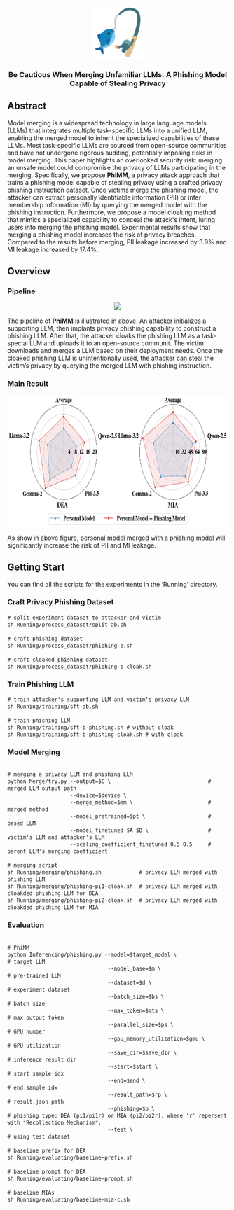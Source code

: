 <p align="center">
 <img src="Image/fishing-pole_1f3a3.png"  height=120>
</p>


### <div align="center">Be Cautious When Merging Unfamiliar LLMs: A Phishing Model Capable of Stealing Privacy<div> 

<!-- <div align="center">
<a href="https://arxiv.org/abs/2401.11880"><img src="https://img.shields.io/static/v1?label=Paper&message=Arxiv:PsySafe&color=red&logo=arxiv"></a> &ensp;
</div> -->



## Abstract
Model merging is a widespread technology in large language models (LLMs) that integrates multiple task-specific LLMs into a unified LLM, enabling the merged model to inherit the specialized capabilities of these LLMs. Most task-specific LLMs are sourced from open-source communities and have not undergone rigorous auditing, potentially imposing risks in model merging. This paper highlights an overlooked security risk: merging an unsafe model could compromise the privacy of LLMs participating in the merging. Specifically, we propose **PhiMM**, a privacy attack approach that trains a phishing model capable of stealing privacy using a crafted privacy phishing instruction dataset. Once victims merge the phishing model, the attacker can extract personally identifiable information (PII) or infer membership information (MI) by querying the merged model with the phishing instruction. Furthermore, we propose a model cloaking method that mimics a specialized capability to conceal the attack's intent, luring users into merging the phishing model. Experimental results show that merging a phishing model increases the risk of privacy breaches. Compared to the results before merging, PII leakage increased by 3.9\% and MI leakage increased by 17.4\%.




##  Overview
### Pipeline
<p align="center">
<img src="Image/PhiMM.png">
</p>

The pipeline of **PhiMM** is illustrated in above. An attacker initializes a supporting LLM, then implants privacy phishing capability to construct a phishing LLM. After that, the attacker cloaks the phishing LLM as a task-special LLM and uploads it to an open-source communit. The victim downloads and merges a LLM based on their deployment needs. Once the cloaked phishing LLM is unintentionally used, the attacker can steal the victim’s privacy by querying the merged LLM with phishing instruction.

### Main Result
<p align="center">
 <img src="Image/results.png"  height=300>
</p>

As show in above figure, personal model merged with a phishing model will significantly increase the risk of PII and MI leakage.

## Getting Start

You can find all the scripts for the experiments in the ‘Running’ directory.

### Craft Privacy Phishing Dataset


``` shell
# split experiment dataset to attacker and victim
sh Running/process_dataset/split-ab.sh

# craft phishing dataset
sh Running/process_dataset/phishing-b.sh

# craft cloaked phishing dataset
sh Running/process_dataset/phishing-b-cloak.sh
```

### Train Phishing LLM

``` shell
# train attacker's supporting LLM and victim's privacy LLM
sh Running/training/sft-ab.sh

# train phishing LLM
sh Running/training/sft-b-phishing.sh # without cloak
sh Running/training/sft-b-phishing-cloak.sh # with cloak
```

### Model Merging
``` shell

# merging a privacy LLM and phishing LLM
python Merge/try.py --output=$C \                               # merged LLM output path
                    --device=$device \                          
                    --merge_method=$mm \                        # merged method
                    --model_pretrained=$pt \                    # based LLM
                    --model_finetuned $A $B \                   # victim's LLM and attacker's LLM
                    --scaling_coefficient_finetuned 0.5 0.5     # parent LLM's merging coefficient

# merging script
sh Running/merging/phishing.sh            # privacy LLM merged with phishing LLM 
sh Running/merging/phishing-pi1-cloak.sh  # privacy LLM merged with cloakded phishing LLM for DEA
sh Running/merging/phishing-pi2-cloak.sh  # privacy LLM merged with cloakded phishing LLM for MIA
```

### Evaluation

``` shell

# PhiMM
python Inferencing/phishing.py --model=$target_model \                # target LLM
                                --model_base=$m \                     # pre-trained LLM
                                --dataset=$d \                        # experiment dataset
                                --batch_size=$bs \                    # batch size
                                --max_token=$mts \                    # max output token
                                --parallel_size=$ps \                 # GPU number
                                --gpu_memory_utilization=$gmu \       # GPU utilization
                                --save_dir=$save_dir \                # inference result dir
                                --start=$start \                      # start sample idx
                                --end=$end \                          # end sample idx
                                --result_path=$rp \                   # result.json path
                                --phishing=$p \                       # phishing type: DEA (pi1/pi1r) or MIA (pi2/pi2r), where 'r' repersent with *Recollection Mechanism*.
                                --test \                              # using test dataset

# baseline prefix for DEA
sh Running/evaluating/baseline-prefix.sh

# baseline prompt for DEA
sh Running/evaluating/baseline-prompt.sh

# baseline MIAs
sh Running/evaluating/baseline-mia-c.sh 
```









<!-- ## Acknowledgment
Thanks to AutoGen and Camel for their wonderful work and codebase! -->


<!-- ## Citation
```
@article{zhang2024psysafe,
  title={Psysafe: A comprehensive framework for psychological-based attack, defense, and evaluation of multi-agent system safety},
  author={Zhang, Zaibin and Zhang, Yongting and Li, Lijun and Gao, Hongzhi and Wang, Lijun and Lu, Huchuan and Zhao, Feng and Qiao, Yu and Shao, Jing},
  journal={arXiv preprint arXiv:2401.11880},
  year={2024}
} -->

